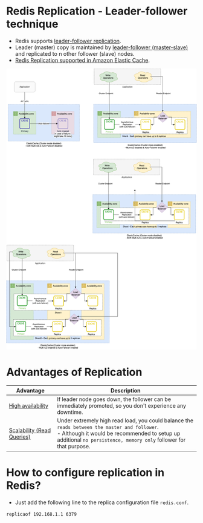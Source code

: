 # Redis Replication - Leader-follower technique
- Redis supports [leader-follower replication](https://redis.io/docs/manual/replication/).
- Leader (master) copy is maintained by [leader-follower (master-slave)](../../Glossaries/Consistency&Replication/Replication.md) and replicated to n other follower (slave) nodes.
- [Redis Replication supported in Amazon Elastic Cache](../../../2_AWSServices/6_DatabaseServices/AmazonElasticCache/Readme.md).

![img.png](../../../2_AWSServices/6_DatabaseServices/AmazonElasticCache/assets/ElasticCache-Multi-AZ.drawio.png)

# Advantages of Replication

| Advantage                                                                        | Description                                                                                                                                                                                                           |
|----------------------------------------------------------------------------------|-----------------------------------------------------------------------------------------------------------------------------------------------------------------------------------------------------------------------|
| [High availability](../../../7_SystemGlossaries/Reliability/HighAvailability.md) | If leader node goes down, the follower can be immediately promoted, so you don't experience any downtime.                                                                                                             |
| [Scalability (Read Queries)](../../Glossaries/ScalabilityDB.md)                  | Under extremely high read load, you could balance the `reads between the master and follower`.<br/>- Although it would be recommended to setup up additional `no persistence, memory only` follower for that purpose. |

# How to configure replication in Redis?
- Just add the following line to the replica configuration file `redis.conf`.

```
replicaof 192.168.1.1 6379
```
